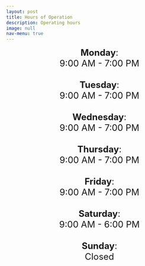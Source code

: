 ```yaml
---
layout: post
title: Hours of Operation
description: Operating hours
image: null
nav-menu: true
---
```

<p align= "center">
<font size="+2">
<b>Monday</b>:<br>9:00 AM - 7:00 PM<br><br>
<b>Tuesday</b>: <br>9:00 AM - 7:00 PM<br><br>
<b>Wednesday</b>: <br>9:00 AM - 7:00 PM<br><br>
<b>Thursday</b>: <br>9:00 AM - 7:00 PM<br><br>
<b>Friday</b>:<br> 9:00 AM - 7:00 PM<br><br>
<b>Saturday</b>: <br>9:00 AM - 6:00 PM<br><br>
<b>Sunday</b>: <br>Closed<br></font>
</p>